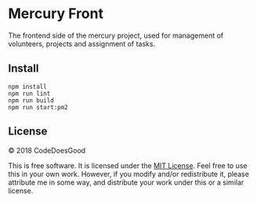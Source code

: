 # Mercury Front

The frontend side of the mercury project, used for management of volunteers, projects and assignment of tasks.

Install
-------
    npm install
    npm run lint
    npm run build
    npm run start:pm2

## License

&copy; 2018 CodeDoesGood

This is free software. It is licensed under the [MIT License](http://opensource.org/licenses/MIT). Feel free to use this in your own work. However, if you modify and/or redistribute it, please attribute me in some way, and distribute your work under this or a similar license.
